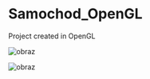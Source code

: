 # Samochod_OpenGL
Project created in OpenGL

![obraz](https://user-images.githubusercontent.com/63642738/178551051-c114b1a0-455a-4af6-8b64-fdf88b097416.png)

![obraz](https://user-images.githubusercontent.com/63642738/178551083-606d4c4c-1dee-420e-82ca-cc887347a857.png)
